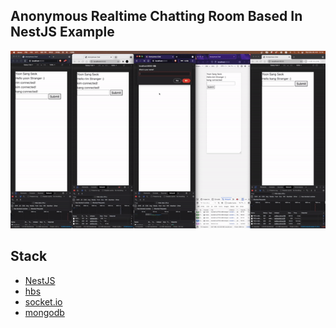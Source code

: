 ## Anonymous Realtime Chatting Room Based In NestJS Example

<p align="center"><img src="docs/demo.gif" width="1024" height"auto"></p>

## Stack

- [NestJS](https://docs.nestjs.com/)
- [hbs](https://stackabuse.com/guide-to-handlebars-templating-engine-for-node)
- [socket.io](https://socket.io/docs/v3/emit-cheatsheet/index.html)
- [mongodb](https://docs.mongodb.com/manual/)
